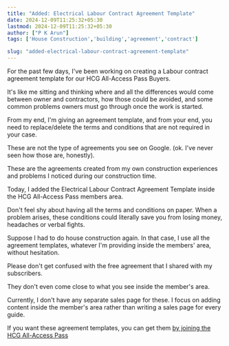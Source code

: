 ```yaml
---
title: "Added: Electrical Labour Contract Agreement Template"
date: 2024-12-09T11:25:32+05:30
lastmod: 2024-12-09T11:25:32+05:30
author: ["P K Arun"]
tags: ['House Construction','building','agreement','contract']

slug: "added-electrical-labour-contract-agreement-template"
---
```


For the past few days, I've been working on creating a Labour contract agreement template for our HCG All-Access Pass Buyers.

It's like me sitting and thinking where and all the differences would come between owner and contractors, how those could be avoided, and some common problems owners must go through once the work is started.

From my end, I'm giving an agreement template, and from your end, you need to replace/delete the terms and conditions that are not required in your case.

These are not the type of agreements you see on Google. (ok. I've never seen how those are, honestly).

These are the agreements created from my own construction experiences and problems I noticed during our construction time.

Today, I added the Electrical Labour Contract Agreement Template inside the HCG All-Access Pass members area.

Don't feel shy about having all the terms and conditions on paper. When a problem arises, these conditions could literally save you from losing money, headaches or verbal fights.

Suppose I had to do house construction again. In that case, I use all the agreement templates, whatever I'm providing inside the members' area, without hesitation.

Please don't get confused with the free agreement that I shared with my subscribers.

They don't even come close to what you see inside the member's area.

Currently, I don't have any separate sales page for these. I focus on adding content inside the member's area rather than writing a sales page for every guide.

If you want these agreement templates, you can get them [by joining the HCG All-Access Pass](https://houseconstructionguide.com/products/#all-access-pass)